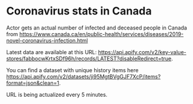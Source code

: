 # Coronavirus stats in Canada
Actor gets an actual number of infected and deceased people in Canada from https://www.canada.ca/en/public-health/services/diseases/2019-novel-coronavirus-infection.html

Latest data are available at this URL: https://api.apify.com/v2/key-value-stores/fabbocwKrtxSDf96h/records/LATEST?disableRedirect=true.

You can find a dataset with unique history items here https://api.apify.com/v2/datasets/ji95MgtBVgGJF7XcP/items?format=json&clean=1.

URL is being actualized every 5 minutes.
